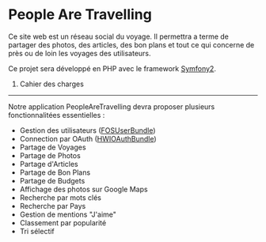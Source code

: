 People Are Travelling
========================

Ce site web est un réseau social du voyage. Il permettra a terme de partager des photos, des articles, des bon plans et tout ce qui concerne de près ou de loin les voyages des utilisateurs.

Ce projet sera développé en PHP avec le framework [Symfony2][1].

1) Cahier des charges
----------------------------------

Notre application PeopleAreTravelling devra proposer plusieurs fonctionnalitées essentielles :

  - Gestion des utilisateurs ([FOSUserBundle][2])
  - Connection par OAuth ([HWIOAuthBundle][3])
  - Partage de Voyages
  - Partage de Photos
  - Partage d'Articles
  - Partage de Bon Plans
  - Partage de Budgets
  - Affichage des photos sur Google Maps
  - Recherche par mots clés
  - Recherche par Pays
  - Gestion de mentions "J'aime"
  - Classement par popularité
  - Tri sélectif

[1]:  http://symfony.com/
[2]:  https://github.com/FriendsOfSymfony/FOSUserBundle
[3]:  https://github.com/hwi/HWIOAuthBundle